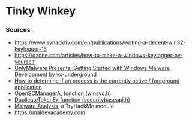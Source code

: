 # Tinky Winkey

### Sources
- https://www.synacktiv.com/en/publications/writing-a-decent-win32-keylogger-13
- https://dzone.com/articles/how-to-make-a-windows-keylogger-by-yourself
- [OnlyMalware Presents: Getting Started with Windows Malware Development](https://www.youtube.com/watch?v=Rs0xPnVr0dQ) by vx-underground
- [How to determine if an process is the currently active / foreground application](https://stackoverflow.com/questions/884256/how-to-determine-if-an-process-is-the-currently-active-foreground-application)
- [OpenSCManagerA, fonction (winsvc.h)](https://learn.microsoft.com/fr-fr/windows/win32/api/winsvc/nf-winsvc-openscmanagera)
- [DuplicateTokenEx function (securitybaseapi.h)](https://learn.microsoft.com/en-us/windows/win32/api/securitybaseapi/nf-securitybaseapi-duplicatetokenex)
- [Malware Analysis](https://tryhackme.com/module/malware-analysis), a TryHackMe module
- https://maldevacademy.com
